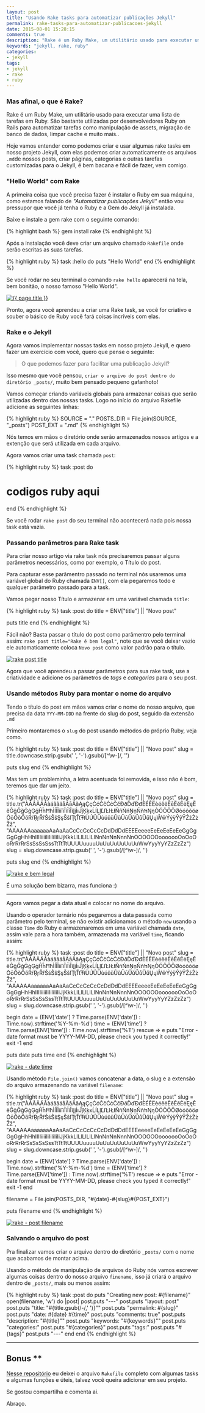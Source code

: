 ```yaml
---
layout: post
title: "Usando Rake tasks para automatizar publicações Jekyll"
permalink: rake-tasks-para-automatizar-publicacoes-jekyll
date: 2015-08-01 15:28:15
comments: true
description: "Rake é um Ruby Make, um utilitário usado para executar uma lista de tarefas em Ruby. São bastante utilizadas por desenvolvedores Ruby on Rails para automatizar tarefas como manipulação de assets, migração de banco de dados, limpar cache e muito mais.."
keywords: "jekyll, rake, ruby"
categories:
- jekyll
tags:
- jekyll
- rake
- ruby
---
```


### Mas afinal, o que é Rake?

Rake é um Ruby Make, um utilitário usado para executar uma lista de tarefas em Ruby. São bastante utilizadas por desenvolvedores Ruby on Rails para automatizar tarefas como manipulação de assets, migração de banco de dados, limpar cache e muito mais..

Hoje vamos entender como podemos criar e usar algumas rake tasks em nosso projeto Jekyll, com elas podemos criar automaticamente os arquivos `.md`de nossos posts, criar páginas, categorias e outras tarefas customizadas para o Jekyll, é bem bacana e fácil de fazer, vem comigo.

### "Hello World" com Rake

A primeira coisa que você precisa fazer é instalar o Ruby em sua máquina, como estamos falando de *"Automatizar publicações Jekyll"* então vou pressupor que você já tenha o Ruby e a Gem do Jekyll já instalada.

Baixe e instale a gem rake com o seguinte comando:

{% highlight bash %}
gem install rake
{% endhighlight %}

Após a instalação você deve criar um arquivo chamado `Rakefile` onde serão escritas as suas tarefas.

{% highlight ruby %}
task :hello do
  puts "Hello World"
end
{% endhighlight %}

Se você rodar no seu terminal o comando `rake hello` aparecerá na tela, bem bonitão, o nosso famoso "Hello World".

<a href="/assets/images/posts/2015/08/rake-hello-world.png" class="swipebox" rel="gallery" title="{{ page.title }}">
  <img src="/assets/images/posts/2015/08/rake-hello-world.png" alt="{{ page.title }}">
</a>

Pronto, agora você aprendeu a criar uma Rake task, se você for criativo e souber o básico de Ruby você fará coisas incríveis com elas.

### Rake e o Jekyll

Agora vamos implementar nossas tasks em nosso projeto Jekyll, e quero fazer um exercício com você, quero que pense o seguinte:

> O que podemos fazer para facilitar uma publicação Jekyll?

Isso mesmo que você pensou, `criar o arquivo do post dentro do diretório _posts/`, muito bem pensado pequeno gafanhoto!

Vamos começar criando variáveis globais para armazenar coisas que serão utilizadas dentro das nossas tasks. Logo no início do arquivo Rakefile adicione as seguintes linhas:

{% highlight ruby %}
SOURCE    = "."
POSTS_DIR = File.join(SOURCE, "_posts")
POST_EXT  = ".md"
{% endhighlight %}

Nós temos em mãos o diretório onde serão armazenados nossos artigos e a extenção que será utilizada em cada arquivo.

Agora vamos criar uma task chamada `post`:

{% highlight ruby %}
task :post do
  # codigos ruby aqui
end
{% endhighlight %}

Se você rodar `rake post` do seu terminal não acontecerá nada pois nossa task está vazia.

### Passando parâmetros para Rake task

Para criar nosso artigo via rake task nós precisaremos passar alguns parâmetros necessários, como por exemplo, o Título do post.

Para capturar esse parâmentro passado no terminal nós usaremos uma variável global do Ruby chamada `ENV[]`, com ela pegaremos todo e qualquer parâmetro passado para a task.

Vamos pegar nosso Título e armazenar em uma variável chamada `title`:

{% highlight ruby %}
task :post do
  title = ENV["title"] || "Novo post"

  puts title
end
{% endhighlight %}

Fácil não? Basta passar o título do post como parâmentro pelo terminal assim: `rake post title="Rake é bem legal"`, note que se você deixar vazio ele automaticamente coloca `Novo post` como valor padrão para o título.

<a href="/assets/images/posts/2015/08/rake-post-title.png" class="swipebox" rel="gallery" title="{{ page.title }}">
  <img src="/assets/images/posts/2015/08/rake-post-title.png" alt="rake post title">
</a>

Agora que você aprendeu a passar parâmetros para sua rake task, use a criatividade e adicione os parâmetros de *tags* e *categorias* para o seu post.

### Usando métodos Ruby para montar o nome do arquivo

Tendo o título do post em mãos vamos criar o nome do nosso arquivo, que precisa da data `YYY-MM-DDD` na frente do slug do post, seguido da extensão `.md`

Primeiro montaremos o `slug` do post usando métodos do próprio Ruby, veja como.

{% highlight ruby %}
task :post do
  title = ENV["title"] || "Novo post"
  slug = title.downcase.strip.gsub(' ', '-').gsub(/[^\w-]/, '')

  puts slug
end
{% endhighlight %}

Mas tem um probleminha, a letra acentuada foi removida, e isso não é bom, teremos que dar um jeito.

{% highlight ruby %}
task :post do
  title = ENV["title"] || "Novo post"
  slug  = title.tr("ÀÁÂÃÄÅàáâãäåĀāĂăĄąÇçĆćĈĉĊċČčÐðĎďĐđÈÉÊËèéêëĒēĔĕĖėĘęĚěĜĝĞğĠġĢģĤĥĦħÌÍÎÏìíîïĨĩĪīĬĭĮįİıĴĵĶķĸĹĺĻļĽľĿŀŁłÑñŃńŅņŇňŉŊŋÒÓÔÕÖØòóôõöøŌōŎŏŐőŔŕŖŗŘřŚśŜŝŞşŠšſŢţŤťŦŧÙÚÛÜùúûüŨũŪūŬŭŮůŰűŲųŴŵÝýÿŶŷŸŹźŻżŽž", "AAAAAAaaaaaaAaAaAaCcCcCcCcCcDdDdDdEEEEeeeeEeEeEeEeEeGgGgGgGgHhHhIIIIiiiiIiIiIiIiIiJjKkkLlLlLlLlLlNnNnNnNnnNnOOOOOOooooooOoOoOoRrRrRrSsSsSsSssTtTtTtUUUUuuuuUuUuUuUuUuUuWwYyyYyYZzZzZz")
  slug = slug.downcase.strip.gsub(' ', '-').gsub(/[^\w-]/, '')

  puts slug
end
{% endhighlight %}

<a href="/assets/images/posts/2015/08/rake-e-bem-legal.png" class="swipebox" rel="gallery" title="{{ page.title }}">
  <img src="/assets/images/posts/2015/08/rake-e-bem-legal.png" alt="rake e bem legal">
</a>

É uma solução bem bizarra, mas funciona :)

<hr>

Agora vamos pegar a data atual e colocar no nome do arquivo.

Usando o operador ternário nós pegaremos a data passada como parâmetro pelo terminal, se não existir adicionamos o método `now` usando a classe `Time` do Ruby e armazenaremos em uma variável chamada `date`, assim vale para a hora também, armazenada ma variável `time`, ficando assim:

{% highlight ruby %}
task :post do
  title = ENV["title"] || "Novo post"
  slug  = title.tr("ÀÁÂÃÄÅàáâãäåĀāĂăĄąÇçĆćĈĉĊċČčÐðĎďĐđÈÉÊËèéêëĒēĔĕĖėĘęĚěĜĝĞğĠġĢģĤĥĦħÌÍÎÏìíîïĨĩĪīĬĭĮįİıĴĵĶķĸĹĺĻļĽľĿŀŁłÑñŃńŅņŇňŉŊŋÒÓÔÕÖØòóôõöøŌōŎŏŐőŔŕŖŗŘřŚśŜŝŞşŠšſŢţŤťŦŧÙÚÛÜùúûüŨũŪūŬŭŮůŰűŲųŴŵÝýÿŶŷŸŹźŻżŽž", "AAAAAAaaaaaaAaAaAaCcCcCcCcCcDdDdDdEEEEeeeeEeEeEeEeEeGgGgGgGgHhHhIIIIiiiiIiIiIiIiIiJjKkkLlLlLlLlLlNnNnNnNnnNnOOOOOOooooooOoOoOoRrRrRrSsSsSsSssTtTtTtUUUUuuuuUuUuUuUuUuUuWwYyyYyYZzZzZz")
  slug = slug.downcase.strip.gsub(' ', '-').gsub(/[^\w-]/, '')

  begin
    date = (ENV['date'] ? Time.parse(ENV['date']) : Time.now).strftime('%Y-%m-%d')
    time = (ENV['time'] ? Time.parse(ENV['time']) : Time.now).strftime('%T')
  rescue => e
    puts "Error - date format must be YYYY-MM-DD, please check you typed it correctly!"
    exit -1
  end

  puts date
  puts time
end
{% endhighlight %}

<a href="/assets/images/posts/2015/08/rake-post-date-time.png" class="swipebox" rel="gallery" title="{{ page.title }}">
  <img src="/assets/images/posts/2015/08/rake-post-date-time.png" alt="rake - date time">
</a>

Usando método `File.join()` vamos concatenar a data, o slug e a extensão do arquivo armazenando na variável `filename`:

{% highlight ruby %}
task :post do
  title = ENV["title"] || "Novo post"
  slug  = title.tr("ÀÁÂÃÄÅàáâãäåĀāĂăĄąÇçĆćĈĉĊċČčÐðĎďĐđÈÉÊËèéêëĒēĔĕĖėĘęĚěĜĝĞğĠġĢģĤĥĦħÌÍÎÏìíîïĨĩĪīĬĭĮįİıĴĵĶķĸĹĺĻļĽľĿŀŁłÑñŃńŅņŇňŉŊŋÒÓÔÕÖØòóôõöøŌōŎŏŐőŔŕŖŗŘřŚśŜŝŞşŠšſŢţŤťŦŧÙÚÛÜùúûüŨũŪūŬŭŮůŰűŲųŴŵÝýÿŶŷŸŹźŻżŽž", "AAAAAAaaaaaaAaAaAaCcCcCcCcCcDdDdDdEEEEeeeeEeEeEeEeEeGgGgGgGgHhHhIIIIiiiiIiIiIiIiIiJjKkkLlLlLlLlLlNnNnNnNnnNnOOOOOOooooooOoOoOoRrRrRrSsSsSsSssTtTtTtUUUUuuuuUuUuUuUuUuUuWwYyyYyYZzZzZz")
  slug = slug.downcase.strip.gsub(' ', '-').gsub(/[^\w-]/, '')

  begin
    date = (ENV['date'] ? Time.parse(ENV['date']) : Time.now).strftime('%Y-%m-%d')
    time = (ENV['time'] ? Time.parse(ENV['time']) : Time.now).strftime('%T')
  rescue => e
    puts "Error - date format must be YYYY-MM-DD, please check you typed it correctly!"
    exit -1
  end

  filename = File.join(POSTS_DIR, "#{date}-#{slug}#{POST_EXT}")

  puts filename
end
{% endhighlight %}

<a href="/assets/images/posts/2015/08/rake-post-filename.png" class="swipebox" rel="gallery" title="{{ page.title }}">
  <img src="/assets/images/posts/2015/08/rake-post-filename.png" alt="rake - post filename">
</a>

### Salvando o arquivo do post

Pra finalizar vamos criar o arquivo dentro do diretório `_posts/` com o nome que acabamos de montar acima.

Usando o método de manipulação de arquivos do Ruby nós vamos escrever algumas coisas dentro do nosso arquivo `finename`, isso já criará o arquivo dentro de `_posts/`, mais ou menos assim:

{% highlight ruby %}
task :post do
  puts "Creating new post: #{filename}"
  open(filename, 'w') do |post|
    post.puts "---"
    post.puts "layout: post"
    post.puts "title: \"#{title.gsub(/-/,' ')}\""
    post.puts "permalink: #{slug}"
    post.puts "date: #{date} #{time}"
    post.puts "comments: true"
    post.puts "description: \"#{title}\""
    post.puts "keywords: \"#{keywords}\""
    post.puts "categories:"
    post.puts "#{categories}"
    post.puts "tags:"
    post.puts "#{tags}"
    post.puts "---"
  end
end
{% endhighlight %}

<hr>

## Bonus **

[Nesse repositório](https://github.com/nandomoreirame/exemplos/tree/master/rake-tasks-para-automatizar-publicacoes-jekyll) eu deixei o arquivo `Rakefile` completo com algumas tasks e algumas funções e úteis, talvez você queira adicionar em seu projeto.

Se gostou compartilha e comenta ai.

Abraço.
